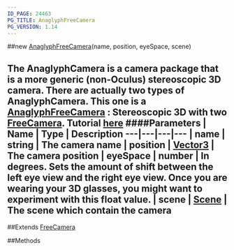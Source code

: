 ```yaml
---
ID_PAGE: 24463
PG_TITLE: AnaglyphFreeCamera
PG_VERSION: 1.14
---
```

##new [AnaglyphFreeCamera](/classes/AnaglyphFreeCamera)(name, position, eyeSpace, scene)

The AnaglyphCamera is a camera package that is a more generic (non-Oculus) stereoscopic 3D camera.
There are actually two types of AnaglyphCamera. This one is a [AnaglyphFreeCamera](/classes/AnaglyphFreeCamera) : Stereoscopic 3D with two [FreeCamera](/classes/FreeCamera).
Tutorial [here](http://doc.babylonjs.com/tutorials/05._Cameras)
####Parameters
 | Name | Type | Description
---|---|---|---
 | name | string | The camera name
 | position | [Vector3](/classes/Vector3) | The camera position
 | eyeSpace | number | In degrees. Sets the amount of shift between the left eye view and the right eye view. Once you are wearing your 3D glasses, you might want to experiment with this float value.
 | scene | [Scene](/classes/Scene) | The scene which contain the camera
---

##Extends
 [FreeCamera](/classes/FreeCamera)


##Methods
